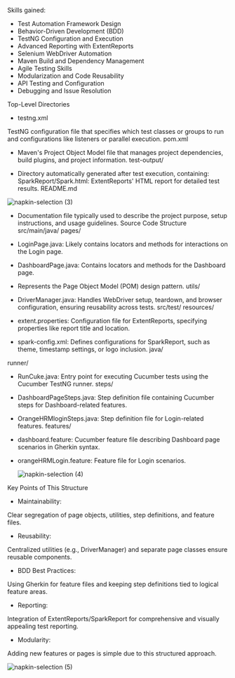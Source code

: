 Skills gained: 
- Test Automation Framework Design
- Behavior-Driven Development (BDD)
- TestNG Configuration and Execution
- Advanced Reporting with ExtentReports
- Selenium WebDriver Automation
- Maven Build and Dependency Management
- Agile Testing Skills
- Modularization and Code Reusability
- API Testing and Configuration
- Debugging and Issue Resolution

Top-Level Directories

- testng.xml

TestNG configuration file that specifies which test classes or groups to run and configurations like listeners or parallel execution.
pom.xml

- Maven's Project Object Model file that manages project dependencies, build plugins, and project information.
test-output/

- Directory automatically generated after test execution, containing:
SparkReport/Spark.html: ExtentReports' HTML report for detailed test results.
README.md

![napkin-selection (3)](https://github.com/user-attachments/assets/bdbf486b-73e7-42cd-8e7c-15b40f915f68)


- Documentation file typically used to describe the project purpose, setup instructions, and usage guidelines.
Source Code Structure
src/main/java/
pages/

- LoginPage.java: Likely contains locators and methods for interactions on the Login page.
- DashboardPage.java: Contains locators and methods for the Dashboard page.
- Represents the Page Object Model (POM) design pattern.
utils/

- DriverManager.java: Handles WebDriver setup, teardown, and browser configuration, ensuring reusability across tests.
src/test/
resources/

- extent.properties: Configuration file for ExtentReports, specifying properties like report title and location.
- spark-config.xml: Defines configurations for SparkReport, such as theme, timestamp settings, or logo inclusion.
java/

runner/
- RunCuke.java: Entry point for executing Cucumber tests using the Cucumber TestNG runner.
steps/
- DashboardPageSteps.java: Step definition file containing Cucumber steps for Dashboard-related features.
- OrangeHRMloginSteps.java: Step definition file for Login-related features.
features/
- dashboard.feature: Cucumber feature file describing Dashboard page scenarios in Gherkin syntax.
- orangeHRMLogin.feature: Feature file for Login scenarios.

  ![napkin-selection (4)](https://github.com/user-attachments/assets/7aeefc17-f359-4230-b318-0249f8c3c007)

  
Key Points of This Structure
- Maintainability:

Clear segregation of page objects, utilities, step definitions, and feature files.

- Reusability:

Centralized utilities (e.g., DriverManager) and separate page classes ensure reusable components.

- BDD Best Practices:


Using Gherkin for feature files and keeping step definitions tied to logical feature areas.

- Reporting:

Integration of ExtentReports/SparkReport for comprehensive and visually appealing test reporting.

- Modularity:

Adding new features or pages is simple due to this structured approach.

![napkin-selection (5)](https://github.com/user-attachments/assets/ebe3e543-0d6e-4490-9cc0-24136f54bb1b)

